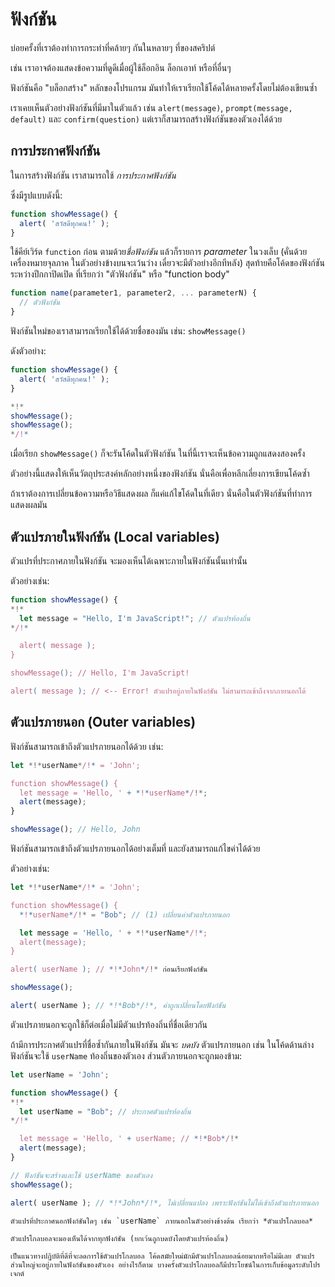 # ฟังก์ชัน

บ่อยครั้งที่เราต้องทำการกระทำที่คล้ายๆ กันในหลายๆ ที่ของสคริปต์

เช่น เราอาจต้องแสดงข้อความที่ดูดีเมื่อผู้ใช้ล็อกอิน ล็อกเอาท์ หรือที่อื่นๆ

ฟังก์ชันคือ "บล็อกสร้าง" หลักของโปรแกรม มันทำให้เราเรียกใช้โค้ดได้หลายครั้งโดยไม่ต้องเขียนซ้ำ

เราเคยเห็นตัวอย่างฟังก์ชันที่มีมาในตัวแล้ว เช่น `alert(message)`, `prompt(message, default)` และ `confirm(question)` แต่เราก็สามารถสร้างฟังก์ชันของตัวเองได้ด้วย

## การประกาศฟังก์ชัน

ในการสร้างฟังก์ชัน เราสามารถใช้ *การประกาศฟังก์ชัน*

ซึ่งมีรูปแบบดังนี้:

```js
function showMessage() {
  alert( 'สวัสดีทุกคน!' );
}
```

ใช้คีย์เวิร์ด `function` ก่อน ตามด้วย*ชื่อฟังก์ชัน* แล้วก็รายการ *parameter* ในวงเล็บ (คั่นด้วยเครื่องหมายจุลภาค ในตัวอย่างข้างบนจะเว้นว่าง เดี๋ยวจะมีตัวอย่างอีกทีหลัง) สุดท้ายคือโค้ดของฟังก์ชันระหว่างปีกกาปิดเปิด ที่เรียกว่า "ตัวฟังก์ชัน" หรือ "function body" 

```js
function name(parameter1, parameter2, ... parameterN) {
  // ตัวฟังก์ชัน
}
```

ฟังก์ชันใหม่ของเราสามารถเรียกใช้ได้ด้วยชื่อของมัน เช่น: `showMessage()`

ดังตัวอย่าง:

```js run
function showMessage() {
  alert( 'สวัสดีทุกคน!' );
}

*!*
showMessage();
showMessage();
*/!*  
```

เมื่อเรียก `showMessage()` ก็จะรันโค้ดในตัวฟังก์ชัน ในที่นี้เราจะเห็นข้อความถูกแสดงสองครั้ง

ตัวอย่างนี้แสดงให้เห็นวัตถุประสงค์หลักอย่างหนึ่งของฟังก์ชัน นั่นคือเพื่อหลีกเลี่ยงการเขียนโค้ดซ้ำ

ถ้าเราต้องการเปลี่ยนข้อความหรือวิธีแสดงผล ก็แค่แก้ไขโค้ดในที่เดียว นั่นคือในตัวฟังก์ชันที่ทำการแสดงผลมัน

## ตัวแปรภายในฟังก์ชัน (Local variables)

ตัวแปรที่ประกาศภายในฟังก์ชัน จะมองเห็นได้เฉพาะภายในฟังก์ชันนั้นเท่านั้น

ตัวอย่างเช่น:

```js run
function showMessage() {
*!*
  let message = "Hello, I'm JavaScript!"; // ตัวแปรท้องถิ่น
*/!*

  alert( message );
}

showMessage(); // Hello, I'm JavaScript!

alert( message ); // <-- Error! ตัวแปรอยู่ภายในฟังก์ชัน ไม่สามารถเข้าถึงจากภายนอกได้
```

## ตัวแปรภายนอก (Outer variables)

ฟังก์ชันสามารถเข้าถึงตัวแปรภายนอกได้ด้วย เช่น:

```js run no-beautify
let *!*userName*/!* = 'John';

function showMessage() {
  let message = 'Hello, ' + *!*userName*/!*;
  alert(message);
}

showMessage(); // Hello, John
```

ฟังก์ชันสามารถเข้าถึงตัวแปรภายนอกได้อย่างเต็มที่ และยังสามารถแก้ไขค่าได้ด้วย

ตัวอย่างเช่น:

```js run
let *!*userName*/!* = 'John';

function showMessage() {
  *!*userName*/!* = "Bob"; // (1) เปลี่ยนค่าตัวแปรภายนอก

  let message = 'Hello, ' + *!*userName*/!*;
  alert(message);
}

alert( userName ); // *!*John*/!* ก่อนเรียกฟังก์ชัน

showMessage();

alert( userName ); // *!*Bob*/!*, ค่าถูกเปลี่ยนโดยฟังก์ชัน  
```

ตัวแปรภายนอกจะถูกใช้ก็ต่อเมื่อไม่มีตัวแปรท้องถิ่นที่ชื่อเดียวกัน

ถ้ามีการประกาศตัวแปรที่ชื่อซ้ำกันภายในฟังก์ชัน มันจะ *บดบัง* ตัวแปรภายนอก เช่น ในโค้ดด้านล่าง ฟังก์ชันจะใช้ `userName` ท้องถิ่นของตัวเอง ส่วนตัวภายนอกจะถูกมองข้าม:

```js run
let userName = 'John';

function showMessage() {
*!*
  let userName = "Bob"; // ประกาศตัวแปรท้องถิ่น 
*/!*

  let message = 'Hello, ' + userName; // *!*Bob*/!*
  alert(message);
}

// ฟังก์ชันจะสร้างและใช้ userName ของตัวเอง
showMessage();

alert( userName ); // *!*John*/!*, ไม่เปลี่ยนแปลง เพราะฟังก์ชันไม่ได้เข้าถึงตัวแปรภายนอก
```

```smart header="ตัวแปรโกลบอล (Global variables)"
ตัวแปรที่ประกาศนอกฟังก์ชันใดๆ เช่น `userName` ภายนอกในตัวอย่างข้างต้น เรียกว่า *ตัวแปรโกลบอล* 

ตัวแปรโกลบอลจะมองเห็นได้จากทุกฟังก์ชัน (ยกเว้นถูกบดบังโดยตัวแปรท้องถิ่น)

เป็นแนวทางปฏิบัติที่ดีที่จะลดการใช้ตัวแปรโกลบอล โค้ดสมัยใหม่มักมีตัวแปรโกลบอลน้อยมากหรือไม่มีเลย ตัวแปรส่วนใหญ่จะอยู่ภายในฟังก์ชันของตัวเอง อย่างไรก็ตาม บางครั้งตัวแปรโกลบอลก็มีประโยชน์ในการเก็บข้อมูลระดับโปรเจกต์
```